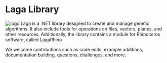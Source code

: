 # Laga Library
![logo](https://cidelab.github.io/Laga/images/LagaWelcome.jpg)
Laga is a .NET library designed to create and manage genetic algorithms. 
It also include tools for operations on files, vectors, planes, and other resources. 
Additionally, the library contains a module for Rhinoceros software, called LagaRhino

We welcome contributions such as code edits, example additions, documentation building, questions, challenges, and more.
